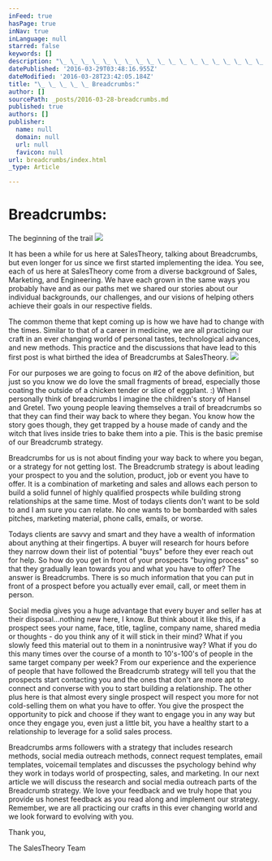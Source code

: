 ```yaml
---
inFeed: true
hasPage: true
inNav: true
inLanguage: null
starred: false
keywords: []
description: "\_ \_ \_ \_ \_ \_ \_ \_ \_ \_ \_ \_ \_ \_ \_ \_ \_ \_ \_ \_ \_The beginning of the trail"
datePublished: '2016-03-29T03:48:16.955Z'
dateModified: '2016-03-28T23:42:05.184Z'
title: "\_ \_ \_ \_ \_ Breadcrumbs:"
author: []
sourcePath: _posts/2016-03-28-breadcrumbs.md
published: true
authors: []
publisher:
  name: null
  domain: null
  url: null
  favicon: null
url: breadcrumbs/index.html
_type: Article

---
```

# Breadcrumbs:

The beginning of the trail
![](https://the-grid-user-content.s3-us-west-2.amazonaws.com/20fe103e-1ebd-4152-b52c-73312f162196.jpg)

It has been a while for us here at SalesTheory, talking about Breadcrumbs, but even longer for us since we first started implementing the idea. You see, each of us here at SalesTheory come from a diverse background of Sales, Marketing, and Engineering. We have each grown in the same ways you probably have and as our paths met we shared our stories about our individual backgrounds, our challenges, and our visions of helping others achieve their goals in our respective fields.

The common theme that kept coming up is how we have had to change with the times. Similar to that of a career in medicine, we are all practicing our craft in an ever changing world of personal tastes, technological advances, and new methods. This practice and the discussions that have lead to this first post is what birthed the idea of Breadcrumbs at SalesTheory. ![](https://the-grid-user-content.s3-us-west-2.amazonaws.com/4a7fc8e8-d3d2-48e9-ab15-5b04b2ac581c.png)

For our purposes we are going to focus on \#2 of the above definition, but just so you know we do love the small fragments of bread, especially those coating the outside of a chicken tender or slice of eggplant. :) When I personally think of breadcrumbs I imagine the children's story of Hansel and Gretel. Two young people leaving themselves a trail of breadcrumbs so that they can find their way back to where they began. You know how the story goes though, they get trapped by a house made of candy and the witch that lives inside tries to bake them into a pie. This is the basic premise of our Breadcrumb strategy.

Breadcrumbs for us is not about finding your way back to where you began, or a strategy for not getting lost. The Breadcrumb strategy is about leading your prospect to you and the solution, product, job or event you have to offer. It is a combination of marketing and sales and allows each person to build a solid funnel of highly qualified prospects while building strong relationships at the same time. Most of todays clients don't want to be sold to and I am sure you can relate. No one wants to be bombarded with sales pitches, marketing material, phone calls, emails, or worse. 

Todays clients are savvy and smart and they have a wealth of information about anything at their fingertips. A buyer will research for hours before they narrow down their list of potential "buys" before they ever reach out for help. So how do you get in front of your prospects "buying process" so that they gradually lean towards you and what you have to offer? The answer is Breadcrumbs. There is so much information that you can put in front of a prospect before you actually ever email, call, or meet them in person. 

Social media gives you a huge advantage that every buyer and seller has at their disposal...nothing new here, I know. But think about it like this, if a prospect sees your name, face, title, tagline, company name, shared media or thoughts - do you think any of it will stick in their mind? What if you slowly feed this material out to them in a nonintrusive way? What if you do this many times over the course of a month to 10's-100's of people in the same target company per week? From our experience and the experience of people that have followed the Breadcrumb strategy will tell you that the prospects start contacting you and the ones that don't are more apt to connect and converse with you to start building a relationship. The other plus here is that almost every single prospect will respect you more for not cold-selling them on what you have to offer. You give the prospect the opportunity to pick and choose if they want to engage you in any way but once they engage you, even just a little bit, you have a healthy start to a relationship to leverage for a solid sales process.

Breadcrumbs arms followers with a strategy that includes research methods, social media outreach methods, connect request templates, email templates, voicemail templates and discusses the psychology behind why they work in todays world of prospecting, sales, and marketing. In our next article we will discuss the research and social media outreach parts of the Breadcrumb strategy. We love your feedback and we truly hope that you provide us honest feedback as you read along and implement our strategy. Remember, we are all practicing our crafts in this ever changing world and we look forward to evolving with you.

Thank you,

The SalesTheory Team